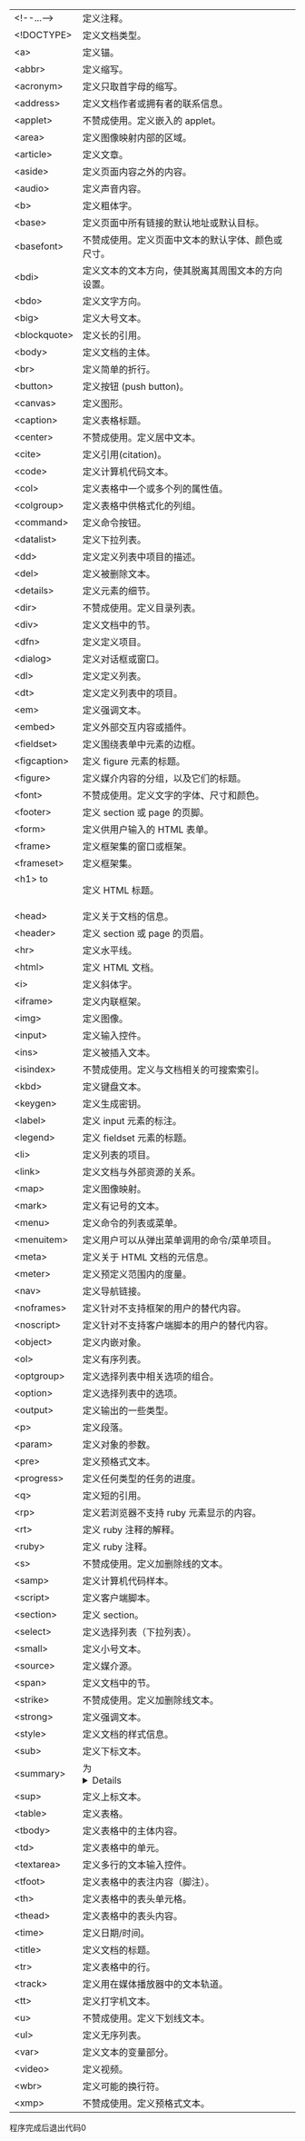 |                    |                                                         |
|   --------------   |   ---------------------------------------------------   |
|   \<!--...-->      |   定义注释。                                            |
|   \<!DOCTYPE>      |   定义文档类型。                                        |
|   \<a>             |   定义锚。                                              |
|   \<abbr>          |   定义缩写。                                            |
|   \<acronym>       |   定义只取首字母的缩写。                                |
|   \<address>       |   定义文档作者或拥有者的联系信息。                      |
|   \<applet>        |   不赞成使用。定义嵌入的 applet。                       |
|   \<area>          |   定义图像映射内部的区域。                              |
|   \<article>       |   定义文章。                                            |
|   \<aside>         |   定义页面内容之外的内容。                              |
|   \<audio>         |   定义声音内容。                                        |
|   \<b>             |   定义粗体字。                                          |
|   \<base>          |   定义页面中所有链接的默认地址或默认目标。              |
|   \<basefont>      |   不赞成使用。定义页面中文本的默认字体、颜色或尺寸。    |
|   \<bdi>           |   定义文本的文本方向，使其脱离其周围文本的方向设置。    |
|   \<bdo>           |   定义文字方向。                                        |
|   \<big>           |   定义大号文本。                                        |
|   \<blockquote>    |   定义长的引用。                                        |
|   \<body>          |   定义文档的主体。                                      |
|   \<br>            |   定义简单的折行。                                      |
|   \<button>        |   定义按钮 (push button)。                              |
|   \<canvas>        |   定义图形。                                            |
|   \<caption>       |   定义表格标题。                                        |
|   \<center>        |   不赞成使用。定义居中文本。                            |
|   \<cite>          |   定义引用(citation)。                                  |
|   \<code>          |   定义计算机代码文本。                                  |
|   \<col>           |   定义表格中一个或多个列的属性值。                      |
|   \<colgroup>      |   定义表格中供格式化的列组。                            |
|   \<command>       |   定义命令按钮。                                        |
|   \<datalist>      |   定义下拉列表。                                        |
|   \<dd>            |   定义定义列表中项目的描述。                            |
|   \<del>           |   定义被删除文本。                                      |
|   \<details>       |   定义元素的细节。                                      |
|   \<dir>           |   不赞成使用。定义目录列表。                            |
|   \<div>           |   定义文档中的节。                                      |
|   \<dfn>           |   定义定义项目。                                        |
|   \<dialog>        |   定义对话框或窗口。                                    |
|   \<dl>            |   定义定义列表。                                        |
|   \<dt>            |   定义定义列表中的项目。                                |
|   \<em>            |   定义强调文本。                                        |
|   \<embed>         |   定义外部交互内容或插件。                              |
|   \<fieldset>      |   定义围绕表单中元素的边框。                            |
|   \<figcaption>    |   定义 figure 元素的标题。                              |
|   \<figure>        |   定义媒介内容的分组，以及它们的标题。                  |
|   \<font>          |   不赞成使用。定义文字的字体、尺寸和颜色。              |
|   \<footer>        |   定义 section 或 page 的页脚。                         |
|   \<form>          |   定义供用户输入的 HTML 表单。                          |
|   \<frame>         |   定义框架集的窗口或框架。                              |
|   \<frameset>      |   定义框架集。                                          |
|   \<h1> to <h6>    |   定义 HTML 标题。                                      |
|   \<head>          |   定义关于文档的信息。                                  |
|   \<header>        |   定义 section 或 page 的页眉。                         |
|   \<hr>            |   定义水平线。                                          |
|   \<html>          |   定义 HTML 文档。                                      |
|   \<i>             |   定义斜体字。                                          |
|   \<iframe>        |   定义内联框架。                                        |
|   \<img>           |   定义图像。                                            |
|   \<input>         |   定义输入控件。                                        |
|   \<ins>           |   定义被插入文本。                                      |
|   \<isindex>       |   不赞成使用。定义与文档相关的可搜索索引。              |
|   \<kbd>           |   定义键盘文本。                                        |
|   \<keygen>        |   定义生成密钥。                                        |
|   \<label>         |   定义 input 元素的标注。                               |
|   \<legend>        |   定义 fieldset 元素的标题。                            |
|   \<li>            |   定义列表的项目。                                      |
|   \<link>          |   定义文档与外部资源的关系。                            |
|   \<map>           |   定义图像映射。                                        |
|   \<mark>          |   定义有记号的文本。                                    |
|   \<menu>          |   定义命令的列表或菜单。                                |
|   \<menuitem>      |   定义用户可以从弹出菜单调用的命令/菜单项目。           |
|   \<meta>          |   定义关于 HTML 文档的元信息。                          |
|   \<meter>         |   定义预定义范围内的度量。                              |
|   \<nav>           |   定义导航链接。                                        |
|   \<noframes>      |   定义针对不支持框架的用户的替代内容。                  |
|   \<noscript>      |   定义针对不支持客户端脚本的用户的替代内容。            |
|   \<object>        |   定义内嵌对象。                                        |
|   \<ol>            |   定义有序列表。                                        |
|   \<optgroup>      |   定义选择列表中相关选项的组合。                        |
|   \<option>        |   定义选择列表中的选项。                                |
|   \<output>        |   定义输出的一些类型。                                  |
|   \<p>             |   定义段落。                                            |
|   \<param>         |   定义对象的参数。                                      |
|   \<pre>           |   定义预格式文本。                                      |
|   \<progress>      |   定义任何类型的任务的进度。                            |
|   \<q>             |   定义短的引用。                                        |
|   \<rp>            |   定义若浏览器不支持 ruby 元素显示的内容。              |
|   \<rt>            |   定义 ruby 注释的解释。                                |
|   \<ruby>          |   定义 ruby 注释。                                      |
|   \<s>             |   不赞成使用。定义加删除线的文本。                      |
|   \<samp>          |   定义计算机代码样本。                                  |
|   \<script>        |   定义客户端脚本。                                      |
|   \<section>       |   定义 section。                                        |
|   \<select>        |   定义选择列表（下拉列表）。                            |
|   \<small>         |   定义小号文本。                                        |
|   \<source>        |   定义媒介源。                                          |
|   \<span>          |   定义文档中的节。                                      |
|   \<strike>        |   不赞成使用。定义加删除线文本。                        |
|   \<strong>        |   定义强调文本。                                        |
|   \<style>         |   定义文档的样式信息。                                  |
|   \<sub>           |   定义下标文本。                                        |
|   \<summary>       |   为 <details> 元素定义可见的标题。                     |
|   \<sup>           |   定义上标文本。                                        |
|   \<table>         |   定义表格。                                            |
|   \<tbody>         |   定义表格中的主体内容。                                |
|   \<td>            |   定义表格中的单元。                                    |
|   \<textarea>      |   定义多行的文本输入控件。                              |
|   \<tfoot>         |   定义表格中的表注内容（脚注）。                        |
|   \<th>            |   定义表格中的表头单元格。                              |
|   \<thead>         |   定义表格中的表头内容。                                |
|   \<time>          |   定义日期/时间。                                       |
|   \<title>         |   定义文档的标题。                                      |
|   \<tr>            |   定义表格中的行。                                      |
|   \<track>         |   定义用在媒体播放器中的文本轨道。                      |
|   \<tt>            |   定义打字机文本。                                      |
|   \<u>             |   不赞成使用。定义下划线文本。                          |
|   \<ul>            |   定义无序列表。                                        |
|   \<var>           |   定义文本的变量部分。                                  |
|   \<video>         |   定义视频。                                            |
|   \<wbr>           |   定义可能的换行符。                                    |
|   \<xmp>           |   不赞成使用。定义预格式文本。                          |


程序完成后退出代码0
